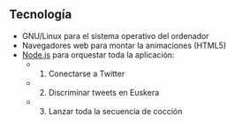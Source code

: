 ## Tecnología

* GNU/Linux para el sistema operativo del ordenador
* Navegadores web para montar la animaciones (HTML5)
* [Node.js](https://nodejs.org/) para orquestar toda la aplicación:
  - 1) Conectarse a Twitter
  - 2) Discriminar tweets en Euskera
  - 3) Lanzar toda la secuencia de cocción
